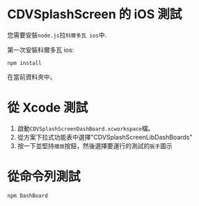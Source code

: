 <!--
# license: Licensed to the Apache Software Foundation (ASF) under one
#         or more contributor license agreements.  See the NOTICE file
#         distributed with this work for additional information
#         regarding copyright ownership.  The ASF licenses this file
#         to you under the Apache License, Version 2.0 (the
#         "License"); you may not use this file except in compliance
#         with the License.  You may obtain a copy of the License at
#
#           http://www.apache.org/licenses/LICENSE-2.0
#
#         Unless required by applicable law or agreed to in writing,
#         software distributed under the License is distributed on an
#         "AS IS" BASIS, WITHOUT WARRANTIES OR CONDITIONS OF ANY
#         KIND, either express or implied.  See the License for the
#         specific language governing permissions and limitations
#         under the License.
-->

# CDVSplashScreen 的 iOS 測試

您需要安裝`node.js`拉`科爾多瓦 ios`中.

第一次安裝科爾多瓦 ios:

    npm install
    

在當前資料夾中。

# 從 Xcode 測試

  1. 啟動`CDVSplashScreenDashBoard.xcworkspace`檔。
  2. 從方案下拉式功能表中選擇"CDVSplashScreenLibDashBoards"
  3. 按一下並堅持`播放`按鈕，然後選擇要運行的測試的`扳手`圖示

# 從命令列測試

    npm DashBoard
